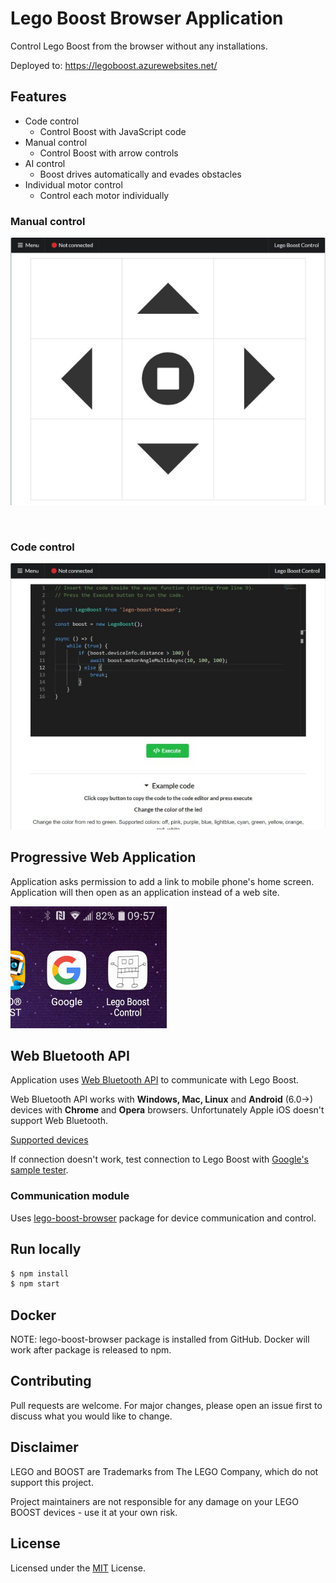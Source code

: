 # Lego Boost Browser Application

Control Lego Boost from the browser without any installations.

Deployed to: https://legoboost.azurewebsites.net/

## Features
  * Code control
    * Control Boost with JavaScript code
  * Manual control
    * Control Boost with arrow controls
  * AI control
    * Boost drives automatically and evades obstacles
  * Individual motor control
    * Control each motor individually

### Manual control
![Manual Control](docs/manual_control.JPG "Boost Icon")

<br/>

### Code control
![Code Control](docs/code_control.JPG "Boost Icon")


## Progressive Web Application

Application asks permission to add a link to mobile phone's home screen. Application will then open as an application instead of a web site.

![Boost Icon](docs/pwa_icon.png "Boost Icon")

## Web Bluetooth API

Application uses [Web Bluetooth API](https://developer.mozilla.org/en-US/docs/Web/API/Web_Bluetooth_API) to communicate with Lego Boost. 

Web Bluetooth API works with __Windows, Mac, Linux__ and __Android__ (6.0->) devices with __Chrome__ and __Opera__ browsers. Unfortunately Apple iOS doesn't support Web Bluetooth. 

[Supported devices](https://github.com/WebBluetoothCG/web-bluetooth/blob/master/implementation-status.md)

If connection doesn't work, test connection to Lego Boost with [Google's sample tester](https://googlechrome.github.io/samples/web-bluetooth/read-characteristic-value-changed.html).

### Communication module

Uses [lego-boost-browser](https://github.com/ttu/lego-boost-browser) package for device communication and control.

## Run locally

```sh
$ npm install
$ npm start
```

## Docker

NOTE: lego-boost-browser package is installed from GitHub. Docker will work after package is released to npm.

## Contributing

Pull requests are welcome. For major changes, please open an issue first to discuss what you would like to change.

## Disclaimer

LEGO and BOOST are Trademarks from The LEGO Company, which do not support this project. 

Project maintainers are not responsible for any damage on your LEGO BOOST devices - use it at your own risk.

## License

Licensed under the [MIT](https://github.com/ttu/lego-boost-app/blob/master/LICENSE) License.